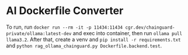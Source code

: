 # AI Dockerfile Converter

To run, run `docker run --rm -it -p 11434:11434 cgr.dev/chainguard-private/ollama:latest-dev` and exec into container, then run `ollama pull llama3.2`. After that, create a venv and `pip install -r requirements.txt` and `python rag_ollama_chainguard.py Dockerfile.backend.test`.